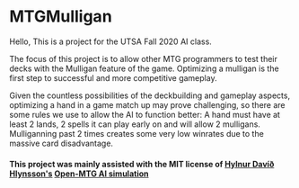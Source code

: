 # MTGMulligan
Hello, This is a project for the UTSA Fall 2020 AI class.

The focus of this project is to allow other MTG programmers to test their decks with the Mulligan feature of the game. 
Optimizing a mulligan is the first step to successful and more competitive gameplay.  

Given the countless possibilities of the deckbuilding and gameplay aspects, optimizing a hand in a game match up may prove challenging, so there are some rules we use to allow the AI to function better:
A hand must have at least 2 lands, 2 spells it can play early on and will allow 2 mulligans.  Mulliganning past 2 times creates some very low winrates due to the massive card disadvantage.

#### This project was mainly assisted with the MIT license of [Hylnur Davíð Hlynsson's](https://github.com/hlynurd) [Open-MTG AI simulation](https://github.com/hlynurd/open-mtg)
